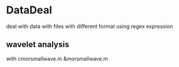 # DataDeal
deal with data with files with different  format
using regex expression
## wavelet analysis 
with cmorsmallwave.m &morsmallwave.m

